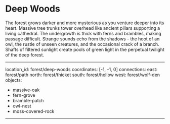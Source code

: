 # Deep Woods

The forest grows darker and more mysterious as you venture deeper into its heart. Massive tree trunks tower overhead like ancient pillars supporting a living cathedral. The undergrowth is thick with ferns and brambles, making passage difficult. Strange sounds echo from the shadows - the hoot of an owl, the rustle of unseen creatures, and the occasional crack of a branch. Shafts of filtered sunlight create pools of green light in the perpetual twilight of the deep forest.

---
location_id: forest/deep-woods
coordinates: [-1, -1, 0]
connections:
  east: forest/path
  north: forest/thicket
  south: forest/hollow
  west: forest/wolf-den
objects:
  - massive-oak
  - fern-grove
  - bramble-patch
  - owl-nest
  - moss-covered-rock
---
